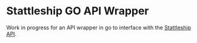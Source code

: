 # Stattleship GO API Wrapper

Work in progress for an API wrapper in go to interface with the [Stattleship API](https://api.stattleship.com/).
